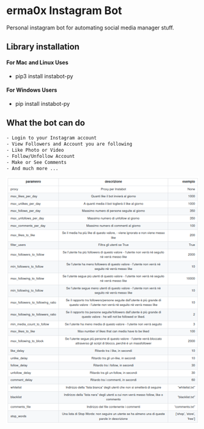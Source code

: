 # erma0x Instagram Bot
Personal instagram bot for automating social media manager stuff.


## Library installation
#### For Mac and Linux Uses
- pip3 install instabot-py
#### For Windows Users
- pip install instabot-py



## What the bot can do
    - Login to your Instagram account
    - View Followers and Account you are following
    - Like Photo or Video
    - Follow/Unfollow Account
    - Make or See Comments
    - And much more ... 

![Alt text](img/bot_parameters.png?raw=true "Parametri del Robot")
